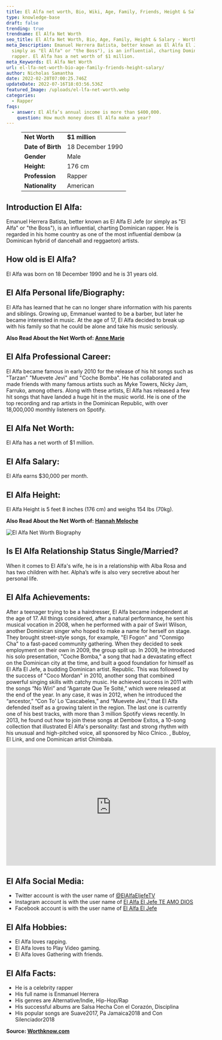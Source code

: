 ```yaml
---
title: El Alfa net worth, Bio, Wiki, Age, Family, Friends, Height & Salary
type: knowledge-base
draft: false
trending: true
trendname: El Alfa Net Worth
seo_title: El Alfa Net Worth, Bio, Age, Family, Height & Salary - WorthKnow
meta_Description: Emanuel Herrera Batista, better known as El Alfa El Jefe (or
  simply as "El Alfa" or "the Boss"), is an influential, charting Dominican
  rapper. El Alfa has a net worth of $1 million.
meta_Keywords: El Alfa Net Worth
url: el-lfa-net-worth-bio-age-family-friends-height-salary/
author: Nicholas Samantha
date: 2022-02-28T07:00:25.746Z
updateDate: 2022-07-16T18:03:56.536Z
featured_Image: /uploads/el-lfa-net-worth.webp
categories:
  - Rapper
faqs:
  - answer: El Alfa’s annual income is more than $400,000.
    question: How much money does El Alfa make a year?
---
```

<figure class="wp-block-table is-style-stripes">
  <table>
    <tbody>
      <tr>
        <td>
          <strong>Net Worth</strong>
        </td>
        <td>
          <strong>$1 million</strong>
        </td>
      </tr>
      <tr>
        <td>
          <strong>Date of Birth</strong>
        </td>
        <td>18 December 1990</td>
      </tr>
      <tr>
        <td>
          <strong>Gender</strong>
        </td>
        <td>Male</td>
      </tr>
      <tr>
        <td>
          <strong>Height:</strong>
        </td>
        <td>176 cm</td>
      </tr>
      <tr>
        <td>
          <strong>Profession</strong>
        </td>
        <td>Rapper</td>
      </tr>
      <tr>
        <td>
          <strong>Nationality</strong>
        </td>
        <td>American</td>
      </tr>
    </tbody>
  </table>
</figure>

## **Introduction El Alfa:**

Emanuel Herrera Batista, better known as El Alfa El Jefe (or simply as "El Alfa" or "the Boss"), is an influential, charting Dominican rapper. He is regarded in his home country as one of the most influential dembow (a Dominican hybrid of dancehall and reggaeton) artists.

## **How old is El Alfa?**

El Alfa was born on 18 December 1990 and he is 31 years old.

## **El Alfa Personal life/Biography:**

El Alfa has learned that he can no longer share information with his parents and siblings. Growing up, Emmanuel wanted to be a barber, but later he became interested in music. At the age of 17, El Alfa decided to break up with his family so that he could be alone and take his music seriously.

**Also Read About the Net Worth of: <a href="https://worthknow.com/anne-marie-net-worth-bio-wiki-age-family-friends-height-salary/" target="_blank" rel="noopener">Anne Marie</a>**

## **El Alfa Professional Career:**

El Alfa became famous in early 2010 for the release of his hit songs such as "Tarzan" "Muevete Jevi" and "Coche Bomba". He has collaborated and made friends with many famous artists such as Myke Towers, Nicky Jam, Farruko, among others. Along with these artists, El Alfa has released a few hit songs that have landed a huge hit in the music world. He is one of the top recording and rap artists in the Dominican Republic, with over 18,000,000 monthly listeners on Spotify.

## **El Alfa Net Worth:**

El Alfa has a net worth of $1 million.

## **El Alfa Salary:**

El Alfa earns $30,000 per month.

## **El Alfa Height:**

El Alfa Height is 5 feet 8 inches (176 cm) and weighs 154 lbs (70kg).

**Also Read About the Net Worth of: <a href="https://worthknow.com/hannah-meloche-net-worth-bio-wiki-age-family-friends-height-salary/" target="_blank" rel="noopener">Hannah Meloche</a>**

![El Alfa Net Worth Biography](/uploads/el-lfa-net-worth-biography.webp)

## **Is El Alfa Relationship Status Single/Married?**

When it comes to El Alfa's wife, he is in a relationship with Alba Rosa and has two children with her. Alpha’s wife is also very secretive about her personal life.

## **El Alfa Achievements:**

After a teenager trying to be a hairdresser, El Alfa became independent at the age of 17. All things considered, after a natural performance, he sent his musical vocation in 2008, when he performed with a pair of Swirl Wilson, another Dominican singer who hoped to make a name for herself on stage. They brought street-style songs, for example, "El Fogon" and "Conmigo Cha" to a fast-paced community gathering. When they decided to seek employment on their own in 2009, the group split up. In 2009, he introduced his solo presentation, "Coche Bomba," a song that had a devastating effect on the Dominican city at the time, and built a good foundation for himself as El Alfa El Jefe, a budding Dominican artist. Republic. This was followed by the success of "Coco Mordan" in 2010, another song that combined powerful singing skills with catchy music. He achieved success in 2011 with the songs “No Wiri” and “Agarrate Que Te Solté,” which were released at the end of the year. In any case, it was in 2012, when he introduced the “ancestor,” “Con To’ Lo ’Cascabeles,” and “Muevete Jevi,” that El Alfa defended itself as a growing talent in the region. The last one is currently one of his best tracks, with more than 3 million Spotify views recently. In 2013, he found out how to join these songs at Dembow Exitos, a 10-song collection that illustrated El Alfa's personality: fast and strong rhythm with his unusual and high-pitched voice, all sponsored by Nico Clnico. , Bubloy, El Link, and one Dominican artist Chimbala.

<iframe width="560" height="315" src="https://www.youtube.com/embed/con3gKpjrDU" title="YouTube video player" frameborder="0" allow="accelerometer; autoplay; clipboard-write; encrypted-media; gyroscope; picture-in-picture" allowfullscreen></iframe>

## **El Alfa Social Media:**

* Twitter account is with the user name of <a href="https://twitter.com/elalfaeljefetv" rel="nofollow">@ElAlfaEljefeTV</a>[](https://twitter.com/TheAmandaGorman)
* Instagram account is with the user name of <a href="https://www.instagram.com/elalfaeljefe" rel="nofollow">El Alfa El Jefe TE AMO DIOS</a>[](https://www.instagram.com/amandascgorman/)
* Facebook account is with the user name of <a href="https://www.facebook.com/ElAlfaElJefeTv/" rel="nofollow">El Alfa El Jefe</a>

## **El Alfa Hobbies:**

* El Alfa loves rapping.
* El Alfa loves to Play Video gaming.
* El Alfa loves Gathering with friends.

## **El Alfa Facts:**

* He is a celebrity rapper
* His full name is Enmanuel Herrera
* His genres are Alternative/Indie, Hip-Hop/Rap
* His successful albums are Salsa Hecha Con el Corazón, Disciplina
* His popular songs are Suave2017, Pa Jamaica2018 and Con Silenciador2018

**Source: <a href="https://worthknow.com/" target="_blank" rel="noopener">Worthknow.com</a>**